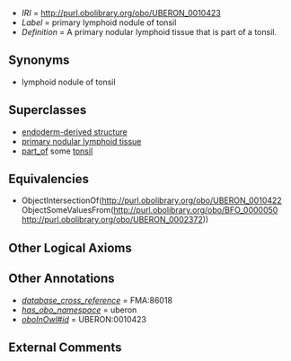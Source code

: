  * *IRI* = http://purl.obolibrary.org/obo/UBERON_0010423
 * *Label* = primary lymphoid nodule of tonsil
 * *Definition* = A primary nodular lymphoid tissue that is part of a tonsil.

## Synonyms

 * lymphoid nodule of tonsil

## Superclasses

 * [endoderm-derived structure](../../UBERON/19/UBERON_0004119.md)
 * [primary nodular lymphoid tissue](../../UBERON/22/UBERON_0010422.md)
 * [part_of](../../BFO/50/BFO_0000050.md) some [tonsil](../../UBERON/72/UBERON_0002372.md)

## Equivalencies

 * ObjectIntersectionOf(<http://purl.obolibrary.org/obo/UBERON_0010422> ObjectSomeValuesFrom(<http://purl.obolibrary.org/obo/BFO_0000050> <http://purl.obolibrary.org/obo/UBERON_0002372>))

## Other Logical Axioms


## Other Annotations

 * *[database_cross_reference](../../ef/oboInOwl#hasDbXref.md)* = FMA:86018
 * *[has_obo_namespace](../../ce/oboInOwl#hasOBONamespace.md)* = uberon
 * *[oboInOwl#id](../../id/oboInOwl#id.md)* = UBERON:0010423

## External Comments

